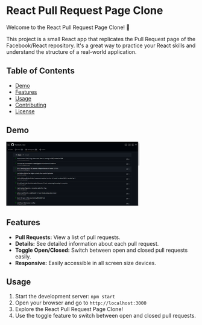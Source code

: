 # React Pull Request Page Clone

Welcome to the React Pull Request Page Clone! 👋

This project is a small React app that replicates the Pull Request page of the Facebook/React repository. It's a great way to practice your React skills and understand the structure of a real-world application.

## Table of Contents

- [Demo](#demo)
- [Features](#features)
- [Usage](#usage)
- [Contributing](#contributing)
- [License](#license)

## Demo

<img src="./PULL_PAGE_1.png" alt="Demo Screenshot" width="70%">

## Features

- **Pull Requests:** View a list of pull requests.
- **Details:** See detailed information about each pull request.
- **Toggle Open/Closed:** Switch between open and closed pull requests easily.
- **Responsive:** Easily accessible in all screen size devices.


## Usage

1. Start the development server: `npm start`
2. Open your browser and go to `http://localhost:3000`
3. Explore the React Pull Request Page Clone!
4. Use the toggle feature to switch between open and closed pull requests.

